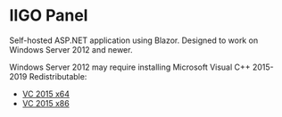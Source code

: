 # IIGO Panel

Self-hosted ASP.NET application using Blazor. Designed to work on Windows Server 2012 and newer.

Windows Server 2012 may require installing Microsoft Visual C++ 2015-2019 Redistributable:

* [VC 2015 x64](https://aka.ms/vs/16/release/vc_redist.x64.exe)
* [VC 2015 x86](https://aka.ms/vs/16/release/vc_redist.x86.exe)

